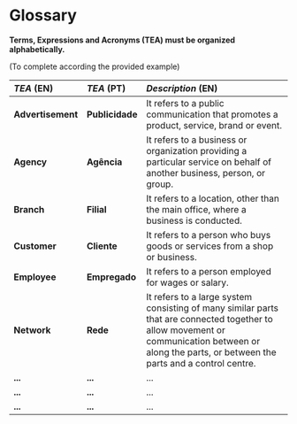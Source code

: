 # Glossary

**Terms, Expressions and Acronyms (TEA) must be organized alphabetically.**

(To complete according the provided example)

| **_TEA_** (EN)    | **_TEA_** (PT)  | **_Description_** (EN)                                                                                                                                                                             |                                       
|:------------------|:----------------|:---------------------------------------------------------------------------------------------------------------------------------------------------------------------------------------------------|
| **Advertisement** | **Publicidade** | It refers to a public communication that promotes a product, service, brand or event.                                                                                                              |
| **Agency**        | **Agência**     | It refers to a business or organization providing a particular service on behalf of another business, person, or group.                                                                            |
| **Branch**        | **Filial**      | It refers to a location, other than the main office, where a business is conducted.                                                                                                                |
| **Customer**      | **Cliente**     | It refers to a person who buys goods or services from a shop or business.                                                                                                                          |
| **Employee**      | **Empregado**   | It refers to a person employed for wages or salary.                                                                                                                                                |
| **Network**       | **Rede**        | It refers to a large system consisting of many similar parts that are connected together to allow movement or communication between or along the parts, or between the parts and a control centre. |
| **...**           | **...**         | ...                                                                                                                                                                                                |
| **...**           | **...**         | ...                                                                                                                                                                                                |
| **...**           | **...**         | ...                                                                                                                                                                                                |







